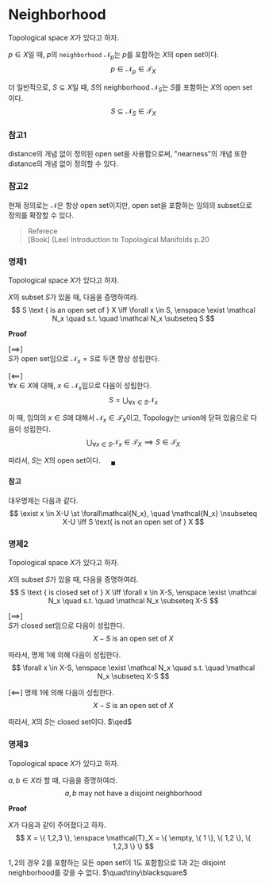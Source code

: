 # Neighborhood
Topological space $X$가 있다고 하자.

$p \in X$일 때, $p$의 `neighborhood` $\mathcal N_p$는 $p$를 포함하는 $X$의 open set이다.
$$ p \in \mathcal N_p \in \mathcal T_X $$

더 일반적으로, $S \subseteq X$일 때, $S$의 neighborhood $\mathcal N_S$는 $S$를 포함하는 $X$의 open set이다.
$$ S \subseteq \mathcal N_S \in \mathcal T_X $$

### 참고1
distance의 개념 없이 정의된 open set을 사용함으로써, "nearness"의 개념 또한 distance의 개념 없이 정의할 수 있다.

### 참고2
현재 정의로는 $\mathcal N$은 항상 open set이지만,  open set을 포함하는 임의의 subset으로 정의를 확장할 수 있다.

> Referece  
> [Book] (Lee) Introduction to Topological Manifolds p.20

### 명제1
Topological space $X$가 있다고 하자.

$X$의 subset $S$가 있을 때, 다음을 증명하여라.
$$ S \text { is an open set of } X \iff \forall x \in S, \enspace \exist \mathcal N_x \quad s.t. \quad \mathcal N_x \subseteq S $$

**Proof**

[$\implies$]  
$S$가 open set임으로 $\mathcal N_x = S$로 두면 항상 성립한다.

[$\impliedby$]  
$\forall x \in X$에 대해, $x \in \mathcal N_x$임으로 다음이 성립한다.
$$ S = \bigcup_{\forall x \in S} \mathcal N_x $$

이 때, 임의의 $x \in S$에 대해서 $\mathcal N_x \in \mathcal T_X$이고, Topology는 union에 닫혀 있음으로 다음이 성립한다.
$$ \bigcup_{\forall x \in S} \mathcal N_x \in \mathcal T_X \implies S \in \mathcal T_X $$

따라서, $S$는 $X$의 open set이다. $\quad {_\blacksquare}$

#### 참고
대우명제는 다음과 같다.
$$ \exist x \in X-U \st \forall\mathcal{N_x}, \quad \mathcal{N_x} \nsubseteq X-U \iff S \text{ is not an open set of } X $$

### 명제2
Topological space $X$가 있다고 하자.

$X$의 subset $S$가 있을 때, 다음을 증명하여라.
$$ S \text { is closed set of } X \iff \forall x \in X-S, \enspace \exist \mathcal N_x \quad s.t. \quad \mathcal N_x \subseteq X-S $$

[$\implies$]  
$S$가 closed set임으로 다음이 성립한다.
$$ X-S \text{ is an open set of } X $$

따라서, 명제 1에 의해 다음이 성립한다.
$$ \forall x \in X-S, \enspace \exist \mathcal N_x \quad s.t. \quad \mathcal N_x \subseteq X-S $$

[$\impliedby$]
명제 1에 의해 다음이 성립한다.
$$ X-S \text{ is an open set of } X $$

따라서, $X$의 $S$는 closed set이다. $\qed$

### 명제3
Topological space $X$가 있다고 하자.

$a,b \in X$라 할 때, 다음을 증명하여라.
$$ a,b \text{ may not have a disjoint neighborhood} $$

**Proof**

$X$가 다음과 같이 주어졌다고 하자.
$$ X = \{ 1,2,3 \}, \enspace \mathcal{T}_X = \{ \empty, \{ 1 \}, \{ 1,2 \}, \{ 1,2,3 \} \} $$

$1,2$의 경우 $2$를 포함하는 모든 open set이 $1$도 포함함으로 $1$과 $2$는 disjoint neighborhood를 갖을 수 없다. $\quad\tiny\blacksquare$

